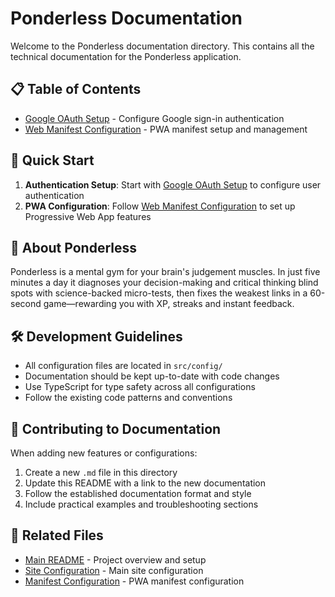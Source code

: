 # Ponderless Documentation

Welcome to the Ponderless documentation directory. This contains all the technical documentation for the Ponderless application.

## 📋 Table of Contents

- [Google OAuth Setup](./GOOGLE_OAUTH_SETUP.md) - Configure Google sign-in authentication
- [Web Manifest Configuration](./WEB_MANIFEST.md) - PWA manifest setup and management

## 🚀 Quick Start

1. **Authentication Setup**: Start with [Google OAuth Setup](./GOOGLE_OAUTH_SETUP.md) to configure user authentication
2. **PWA Configuration**: Follow [Web Manifest Configuration](./WEB_MANIFEST.md) to set up Progressive Web App features

## 📖 About Ponderless

Ponderless is a mental gym for your brain's judgement muscles. In just five minutes a day it diagnoses your decision-making and critical thinking blind spots with science-backed micro-tests, then fixes the weakest links in a 60-second game—rewarding you with XP, streaks and instant feedback.

## 🛠️ Development Guidelines

- All configuration files are located in `src/config/`
- Documentation should be kept up-to-date with code changes
- Use TypeScript for type safety across all configurations
- Follow the existing code patterns and conventions

## 📝 Contributing to Documentation

When adding new features or configurations:

1. Create a new `.md` file in this directory
2. Update this README with a link to the new documentation
3. Follow the established documentation format and style
4. Include practical examples and troubleshooting sections

## 🔗 Related Files

- [Main README](../README.md) - Project overview and setup
- [Site Configuration](../src/config/site.ts) - Main site configuration
- [Manifest Configuration](../src/config/manifest.ts) - PWA manifest configuration